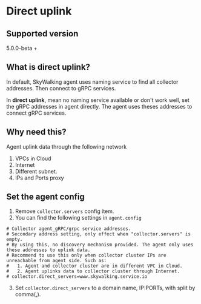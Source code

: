 # Direct uplink
## Supported version
5.0.0-beta +

## What is direct uplink?
In default, SkyWalking agent uses naming service to find all collector addresses. Then connect to gRPC services.

In **direct uplink**, mean no naming service available or don't work well, set the gRPC addresses in agent directly. 
The agent uses theses addresses to connect gRPC services.

## Why need this?
Agent uplink data through the following network
1. VPCs in Cloud
1. Internet
1. Different subnet.
1. IPs and Ports proxy

## Set the agent config
1. Remove `collector.servers` config item.
2. You can find the following settings in `agent.config`
```
# Collector agent_gRPC/grpc service addresses.
# Secondary address setting, only effect when "collector.servers" is empty.
# By using this, no discovery mechanism provided. The agent only uses these addresses to uplink data.
# Recommend to use this only when collector cluster IPs are unreachable from agent side. Such as:
#   1. Agent and collector cluster are in different VPC in Cloud.
#   2. Agent uplinks data to collector cluster through Internet.
# collector.direct_servers=www.skywalking.service.io
```  

3. Set `collector.direct_servers` to a domain name, IP:PORTs, with split by comma(,).

